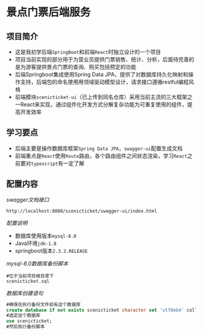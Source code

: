 # 景点门票后端服务
## 项目简介
- 这是我初学后端`SpringBoot`和前端`React`时独立设计的一个项目
- 项目当前实现的部分用于为营业员提供门票销售、统计、分析，后面待完善的是为游客提供景点门票的查询、购买包括预定的功能
- 后端Springboot集成使用Spring Data JPA，提供了对数据库持久化映射和操作支持，后端包的命名使用用领域驱动模型设计，请求接口遵循restful编程风格
- 前端模块`scenicticket-ui`（已上传到同名仓库）采用当前主流的三大框架之一React来实现，通过组件化开发方式分解复杂功能为可重复使用的组件，提高开发效率
## 学习要点
- 后端主要是操作数据库框架`Spring Data JPA`，`swagger-ui`配置生成文档
- 前端重点是`React`使用`Route`路由，各个路由组件之间状态渲染，学习`React`之前要对`typescript`有一定了解

## 配置内容
*swagger文档接口*
```shell script
http://localhost:8080/scenicticket/swagger-ui/index.html
```
*配置说明*

- 数据库使用版本`mysql-8.0`
- Java环境`jdk-1.8`
- springboot版本`2.3.2.RELEASE`

*mysql-8.0数据库备份脚本*

```shell script
#位于当前项目根目录下
scenicticket.sql
```
*数据库创建语句*
```sql
#确保在执行备份文件前有这个数据库
create database if not exists scenicticket character set 'utf8mb4' collate 'utf8mb4_0900_ai_ci';
#选定这个数据库
use scenicticket;
#然后执行备份脚本
```
